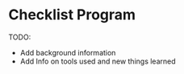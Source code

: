 # Checklist Program

TODO:
* Add background information
* Add Info on tools used and new things learned